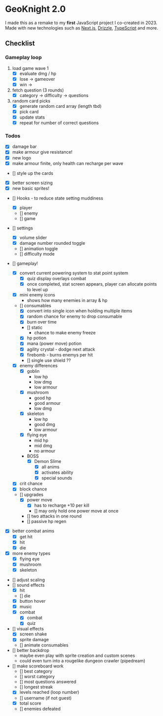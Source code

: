 # GeoKnight 2.0

I made this as a remake to my **first** JavaScript project I co-created in 2023. Made with new technologies such as [Next.js](https://nextjs.org/), [Drizzle](https://orm.drizzle.team/), [TypeScript](https://www.typescriptlang.org/) and more.

## Checklist

### Gameplay loop
1. load game wave 1
    - [x] evaluate dmg / hp
    - [x] lose -> gameover
    - [x] win ->
2. fetch question (3 rounds)
    - [x] category -> difficulty -> questions 
3. random card picks
    - [x] generate random card array (length tbd)
    - [x] pick card
    - [x] update stats
    - [x] repeat for number of correct questions

### Todos
- [x] damage bar
- [x] make armour give resistance!
- [x] new logo
- [x] make armour finite, only health can recharge per wave
- [] style up the cards
- [x] better screen sizing
- [x] new basic sprites!
- [] Hooks - to reduce state setting muddiness
    - [x] player
    - [] enemy
    - [] game

- [] settings
    - [x] volume slider
    - [x] damage number rounded toggle
    - [] animation toggle
    - [] difficulty mode
- [] gameplay!
    - [x] convert current powering system to stat point system
        - [x] quiz display overlays combat
        - [x] once completed, stat screen appears, player can allocate points to level up
    - [x] mini enemy icons
        - shows how many enemies in array & hp
    - [] consumables
        - [x] convert into single icon when holding multiple items
        - [x] random chance for enemy to drop consumable
        - [x] burn over time
        - [] static
            - chance to make enemy freeze
        - [x] hp potion
        - [x] mana (power move) potion
        - [x] agility crystal - dodge next attack
        - [x] firebomb - burns enemys per hit
        - [] single use shield ?? 
    - [x] enemy differences
        - [x] goblin
            - low hp
            - low dmg
            - low armour
        - [x] mushroom
            - good hp
            - good armour
            - low dmg
        - [x] skeleton
            - low hp
            - good dmg
            - low armour
        - [x] flying eye
            - mid hp
            - mid dmg
            - no armour
        - BOSS
            - [x] Demon Slime
                - [x] all anims
                - [x] activates ability
                - [x] special sounds
    - [x] crit chance
    - [x] block chance
    - [] upgrades
        - [x] power move
            - [x] has to recharge +10 per kill
            - [] may only hold one power move at once
        - [] two attacks in one round
        - [] passive hp regen
- [x] better combat anims
    - [x] get hit
    - [x] hit
    - [x] die
- [x] more enemy types
    - [x] flying eye
    - [x] mushroom
    - [x] skeleton
- [] adjust scaling
- [] sound effects
    - [x] hit
    - [] die
    - [x] button hover
    - [x] music
    - [x] combat
        - [x] combat
        - [x] quiz
- [] visual effects
    - [x] screen shake
    - [x] sprite damage
    - [] animate consumables
- [] better backdrop
    - maybe even play with sprite creation and custom scenes
    - could even turn into a rougelike dungeon crawler (pipedream)
- [] make scoreboard work
    - [] best category
    - [] worst category
    - [] most questions answered
    - [] longest streak
    - [x] levels reached (loop number)
    - [] username (if not guest)
    - [x] total score
    - [] enemies defeated